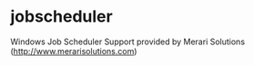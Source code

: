 # jobscheduler
Windows Job Scheduler
Support provided by Merari Solutions (http://www.merarisolutions.com)
